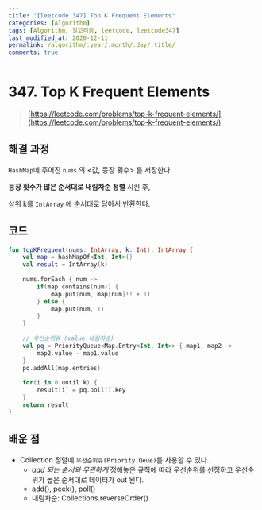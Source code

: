 ```yaml
---
title: "[leetcode 347] Top K Frequent Elements"
categories: [Algorithm]
tags: [Algorithm, 알고리즘, leetcode, leetcode347]
last_modified_at: 2020-12-11
permalink: /algorithm/:year/:month/:day/:title/
comments: true
---
```


#  347. Top K Frequent Elements
> [https://leetcode.com/problems/top-k-frequent-elements/](https://leetcode.com/problems/top-k-frequent-elements/)

## 해결 과정
`HashMap`에 주어진 `nums` 의 <값, 등장 횟수> 를 저장한다. 

**등장 횟수가 많은 순서대로 내림차순 정렬** 시킨 후,

상위 k를 `IntArray` 에 순서대로 담아서 반환한다.

## 코드
```kotlin
fun topKFrequent(nums: IntArray, k: Int): IntArray {
    val map = hashMapOf<Int, Int>()
    val result = IntArray(k)
        
    nums.forEach { num ->
        if(map.contains(num)) {
            map.put(num, map[num]!! + 1)
        } else {
            map.put(num, 1)
        }
    }
        
    // 우선순위큐 (value 내림차순)
    val pq = PriorityQueue<Map.Entry<Int, Int>> { map1, map2 -> 
        map2.value - map1.value 
    }
    pq.addAll(map.entries)
        
    for(i in 0 until k) {
        result[i] = pq.poll().key
    }
    return result
}
```


## 배운 점
* Collection 정렬에 `우선순위큐(Priority Qeue)`를 사용할 수 있다.
    * *add 되는 순서와 무관하게* 정해놓은 규칙에 따라 우선순위를 선정하고 우선순위가 높은 순서대로 데이터가 out 된다. 
    * add(), peek(), poll()
    * 내림차순: Collections.reverseOrder()